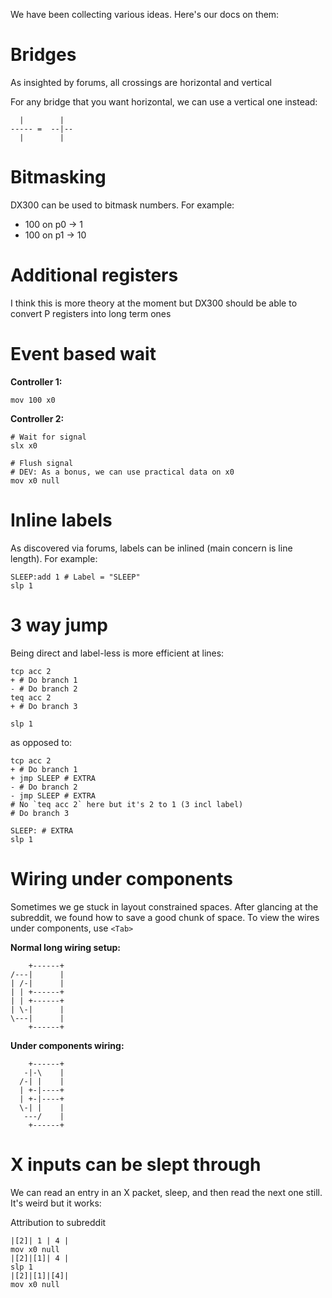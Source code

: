 We have been collecting various ideas. Here's our docs on them:

# Bridges
As insighted by forums, all crossings are horizontal and vertical

For any bridge that you want horizontal, we can use a vertical one instead:

```
  |        |
----- =  --|--
  |        |
```

# Bitmasking
DX300 can be used to bitmask numbers. For example:

- 100 on p0 -> 1
- 100 on p1 -> 10

# Additional registers
I think this is more theory at the moment but DX300 should be able to convert P registers into long term ones

# Event based wait
**Controller 1:**

```
mov 100 x0
```

**Controller 2:**

```
# Wait for signal
slx x0

# Flush signal
# DEV: As a bonus, we can use practical data on x0
mov x0 null
```

# Inline labels
As discovered via forums, labels can be inlined (main concern is line length). For example:

```
SLEEP:add 1 # Label = "SLEEP"
slp 1
```

# 3 way jump
Being direct and label-less is more efficient at lines:

```
tcp acc 2
+ # Do branch 1
- # Do branch 2
teq acc 2
+ # Do branch 3

slp 1
```

as opposed to:

```
tcp acc 2
+ # Do branch 1
+ jmp SLEEP # EXTRA
- # Do branch 2
- jmp SLEEP # EXTRA
# No `teq acc 2` here but it's 2 to 1 (3 incl label)
# Do branch 3

SLEEP: # EXTRA
slp 1
```

# Wiring under components
Sometimes we ge stuck in layout constrained spaces. After glancing at the subreddit, we found how to save a good chunk of space. To view the wires under components, use `<Tab>`

**Normal long wiring setup:**

```
    +------+
/---|      |
| /-|      |
| | +------+
| | +------+
| \-|      |
\---|      |
    +------+
```

**Under components wiring:**

```
    +------+
   -|-\    |
  /-| |    |
  | +-|----+
  | +-|----+
  \-| |    |
   ---/    |
    +------+
```

# X inputs can be slept through
We can read an entry in an X packet, sleep, and then read the next one still. It's weird but it works:

Attribution to subreddit

```
|[2]| 1 | 4 |
mov x0 null
|[2]|[1]| 4 |
slp 1
|[2]|[1]|[4]|
mov x0 null

```
